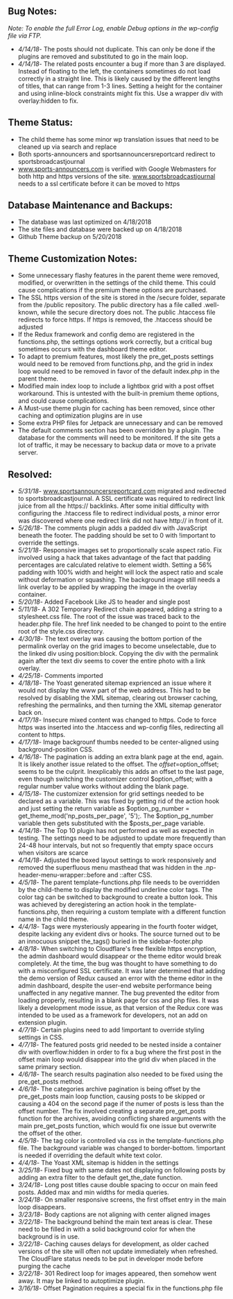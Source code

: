 ## Bug Notes: 

<em>Note: To enable the full Error Log, enable Debug options in the wp-config file via FTP.</em>

- *4/14/18*- The posts should not duplicate.  This can only be done if the plugins are removed and substituted to go in the main loop.
- *4/14/18*- The related posts encounter a bug if more than 3 are displayed.  Instead of floating to the left, the containers sometimes do not load correctly in a straight line.  This is likely caused by the different lengths of titles, that can range from 1-3 lines.  Setting a height for the container and using inline-block constraints might fix this.  Use a wrapper div with overlay:hidden to fix.

## Theme Status:

- The child theme has some minor wp translation issues that need to be cleaned up via search and replace
- Both sports-announcers and sportsannouncersreportcard redirect to sportsbroadcastjournal
- www.sports-announcers.com is verified with Google Webmasters for both http and https versions of the site.  www.sportsbroadcastjournal needs to a ssl certificate before it can be moved to https

## Database Maintenance and Backups:

- The database was last optimized on 4/18/2018
- The site files and database were backed up on 4/18/2018
- Github Theme backup on 5/20/2018

## Theme Customization Notes:

- Some unnecessary flashy features in the parent theme were removed, modified, or overwritten in the settings of the child theme.  This could cause complications if the premium theme options are purchased.
- The SSL https version of the site is stored in the /secure folder, separate from the /public repository.  The public directory has a file called .well-known, while the secure directory does not.  The public .htaccess file redirects to force https. If https is removed, the .htaccess should be adjusted
- If the Redux framework and config demo are registered in the functions.php, the settings options work correctly, but a critical bug sometimes occurs with the dashboard theme editor.
- To adapt to premium features, most likely the pre_get_posts settings would need to be removed from functions.php, and the grid in index loop would need to be removed in favor of the default index.php in the parent theme.
- Modified main index loop to include a lightbox grid with a post offset workaround.  This is untested with the built-in premium theme options, and could cause complications.
- A Must-use theme plugin for caching has been removed, since other caching and optimization plugins are in use
- Some extra PHP files for Jetpack are unnecessary and can be removed
- The default comments section has been overridden by a plugin.  The database for the comments will need to be monitored.  If the site gets a lot of traffic, it may be necessary to backup data or move to a private server.

## Resolved:

- *5/31/18*- www.sportsannouncersreportcard.com migrated and redirected to sportsbroadcastjournal.  A SSL certificate was required to redirect link juice from all the https:// backlinks.  After some initial difficulty with configuring the .htaccess file to redirect individual posts, a minor error was discovered where one redirect link did not have http:// in front of it.
- *5/26/18*- The comments plugin adds a padded div with JavaScript beneath the footer.  The padding should be set to 0 with !important to override the settings.
- *5/21/18*- Responsive images set to proportionally scale aspect ratio.  Fix involved using a hack that takes advantage of the fact that padding percentages are calculated relative to element width.  Setting a 56% padding with 100% width and height will lock the aspect ratio and scale without deformation or squashing.  The background image still needs a link overlay to be applied by wrapping the image in the overlay container.
- *5/20/18*- Added Facebook Like JS to header and single post
- *5/11/18*- A 302 Temporary Redirect chain appeared, adding a string to a stylesheet.css file.  The root of the issue was traced back to the header.php file.  The href link needed to be changed to point to the entire root of the style.css directory.
- *4/30/18*- The text overlay was causing the bottom portion of the permalink overlay on the grid images to become unselectable, due to the linked div using position:block.  Copying the div with the permalink again after the text div seems to cover the entire photo with a link overlay. 
- *4/25/18*- Comments imported
- *4/18/18*- The Yoast generated sitemap exprienced an issue where it would not display the www part of the web address.  This had to be resolved by disabling the XML sitemap, clearing out browser caching, refreshing the permalinks, and then turning the XML sitemap generator back on.
- *4/17/18*- Insecure mixed content was changed to https.  Code to force https was inserted into the .htaccess and wp-config files, redirecting all content to https.
- *4/17/18*- Image backgrounf thumbs needed to be center-aligned using background-position CSS.
- *4/16/18*- The pagination is adding an extra blank page at the end, again.  It is likely another issue related to the offset.  The $offset=$option_offset; seems to be the culprit.  Inexplicably this adds an offset to the last page, even though switching the customizer control $option_offset; with a regular number value works without adding the blank page. 
- *4/15/18*- The customizer extension for grid settings needed to be declared as a variable.  This was fixed by getting rid of the action hook and just setting the return variable as $option_pg_number = get_theme_mod('np_posts_per_page', '5');.  The  $option_pg_number variable then gets substituted with the $posts_per_page variable. 
- *4/14/18*- The Top 10 plugin has not performed as well as expected in testing.  The settings need to be adjusted to update more frequently than 24-48 hour intervals, but not so frequently that empty space occurs when visitors are scarce
- *4/14/18*- Adjusted the boxed layout settings to work responsively and removed the superfluous menu masthead that was hidden in the .np-header-menu-wrapper::before and ::after CSS.
- *4/5/18*- The parent template-functions.php file needs to be overridden by the child-theme to display the modified underline color tags.  The color tag can be switched to background to create a button look.  This was achieved by deregistering an action hook in the template-functions.php, then requiring a custom template with a different function name in the child theme.
- *4/4/18*- Tags were mysteriously appearing in the fourth footer widget, despite lacking any evident divs or hooks. The source turned out to be an innocuous snippet the_tags() buried in the sidebar-footer.php
- *4/8/18*- When switching to Cloudflare's free flexible https encryption, the admin dashboard would disappear or the theme editor would break completely.  At the time, the bug was thought to have something to do with a misconfigured SSL certificate.  It was later determined that adding the demo version of Redux caused an error with the theme editor in the admin dashboard, despite the user-end website performance being unaffected in any negative manner.  The bug prevented the editor from loading properly, resulting in a blank page for css and php files.  It was likely a development mode issue, as that version of the Redux core was intended to be used as a framework for developers, not an add on extension plugin.
- *4/7/18*- Certain plugins need to add !important to override styling settings in CSS.
- *4/7/18*- The featured posts grid needed to be nested inside a container div with overflow:hidden in order to fix a bug where the first post in the offset main loop would disappear into the grid div when placed in the same primary section.
- *4/6/18*- The search results pagination also needed to be fixed using the pre_get_posts method.
- *4/6/18*- The categories archive pagination is being offset by the pre_get_posts main loop function, causing posts to be skipped or causing a 404 on the second page if the numer of posts is less than the offset number.  The fix involved creating a separate pre_get_posts function for the archives, avoiding conflicting shared arguments with the main pre_get_posts function, which would fix one issue but overwrite the offset of the other.
- *4/5/18*- The tag color is controlled via css in the template-functions.php file.  The background variable was changed to border-bottom.  !important is needed if overriding the default white text color.
- *4/4/18*- The Yoast XML sitemap is hidden in the settings
- *3/25/18*- Fixed bug with same dates not displaying on following posts by adding an extra filter to the default get_the_date function.
- *3/24/18*- Long post titles cause double spacing to occur on main feed posts.  Added max and min widths for media queries.
- *3/24/18*- On smaller responsive screens, the first offset entry in the main loop disappears. 
- *3/23/18*- Body captions are not aligning with center aligned images
- *3/22/18*- The background behind the main text areas is clear.  These need to be filled in with a solid background color for when the background is in use.
- *3/22/18*- Caching causes delays for development, as older cached versions of the site will often not update immediately when refreshed.  The CloudFlare status needs to be put in developer mode before purging the cache
- *3/22/18*- 301 Redirect loop for images appeared, then somehow went away.  It may be linked to autoptimize plugin.
- *3/16/18*- Offset Pagination requires a special fix in the functions.php file
